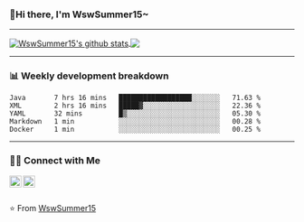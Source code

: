### 🌈Hi there, I'm WswSummer15~

---

<a href="https://github.com/WswSummer15/WswSummer15">
  <img align="center" src="https://github-readme-stats.vercel.app/api?username=WswSummer15&show_icons=true&include_all_commits=true&theme=radical&&count_private=true" alt="WswSummer15's github stats" />
</a>

<a href="https://github.com/WswSummer15/WswSummer15">
  <img align="center" src="https://github-readme-stats.vercel.app/api/top-langs/?username=WswSummer15&layout=compact&theme=radical" />
</a>

---

### :bar_chart: Weekly development breakdown

<!--START_SECTION:waka-->
```text
Java       7 hrs 16 mins   ██████████████████░░░░░░░   71.63 % 
XML        2 hrs 16 mins   █████▓░░░░░░░░░░░░░░░░░░░   22.36 % 
YAML       32 mins         █▒░░░░░░░░░░░░░░░░░░░░░░░   05.30 % 
Markdown   1 min           ░░░░░░░░░░░░░░░░░░░░░░░░░   00.28 % 
Docker     1 min           ░░░░░░░░░░░░░░░░░░░░░░░░░   00.25 % 
```
<!--END_SECTION:waka-->

---

### 🤝🏻 Connect with Me

<a href="https://twitter.com/WenSummer15">
  <img align="left" alt="WswSummer15 | Twitter" width="21px" src="https://raw.githubusercontent.com/WswSummer15/WswSummer15/master/assets/twitter.svg" />
</a>

<a href="https://t.me/Songwen">
  <img align="left" alt="WswSummer15 | Telegram" width="21px" src="https://raw.githubusercontent.com/WswSummer15/WswSummer15/master/assets/telegram.svg" />
</a>

<br/>
<br/>

⭐️ From [WswSummer15](https://github.com/WswSummer15)
